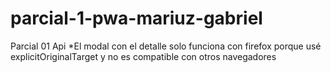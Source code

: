 # parcial-1-pwa-mariuz-gabriel
 Parcial 01 Api
 *El modal con el detalle solo funciona con firefox porque usé explicitOriginalTarget y no es compatible con otros navegadores
